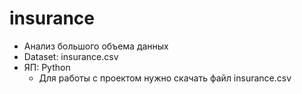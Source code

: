 # insurance
+ Анализ большого объема данных
+ Dataset: insurance.csv
+ ЯП: Python
  + Для работы с проектом нужно скачать файл insurance.csv
